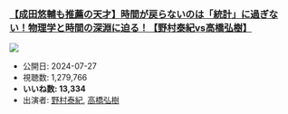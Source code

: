 ### [【成田悠輔も推薦の天才】時間が戻らないのは「統計」に過ぎない！物理学と時間の深淵に迫る！【野村泰紀vs高橋弘樹】](https://www.youtube.com/watch?v=If8msXol9zo)
[![](https://img.youtube.com/vi/If8msXol9zo/sddefault.jpg)](https://www.youtube.com/watch?v=If8msXol9zo)
-   公開日: 2024-07-27
-   視聴数: 1,279,766
-   **いいね数: 13,334**
-   出演者: [野村泰紀](/rehacq_fan/people/野村泰紀 "wikilink"), [高橋弘樹](/rehacq_fan/people/高橋弘樹 "wikilink")
